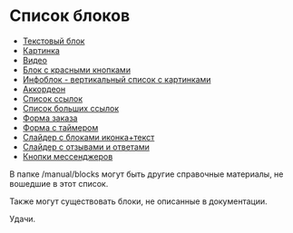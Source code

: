 
# Список блоков
* [Текстовый блок](текстовый%20блок)
* [Картинка](ImageBlock)
* [Видео](VideoBlock)
* [Блок с красными кнопками](блок%20с%20красными%20кнопками)
* [Инфоблок - вертикальный список с картинками](InfoBlock)
* [Аккордеон](Accordion)
* [Список ссылок](LinksBlock)
* [Список больших ссылок](NavRow)
* [Форма заказа](OrderForm)
* [Форма с таймером](форма%20с%20таймером)
* [Слайдер с блоками иконка+текст](ProfitsBlockSlider)
* [Слайдер с отзывами и ответами](ReviewBlockSlider)
* [Кнопки мессенджеров](MessBlock)


В папке /manual/blocks могут быть другие справочные материалы, не вошедшие в этот список.

Также могут существовать блоки, не описанные в документации.

Удачи.